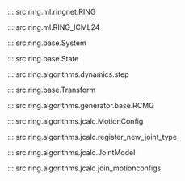 ::: src.ring.ml.ringnet.RING

::: src.ring.ml.RING_ICML24

::: src.ring.base.System

::: src.ring.base.State

::: src.ring.algorithms.dynamics.step

::: src.ring.base.Transform

::: src.ring.algorithms.generator.base.RCMG

::: src.ring.algorithms.jcalc.MotionConfig

::: src.ring.algorithms.jcalc.register_new_joint_type

::: src.ring.algorithms.jcalc.JointModel

::: src.ring.algorithms.jcalc.join_motionconfigs
